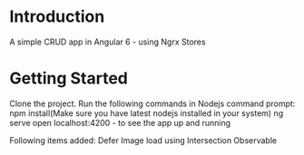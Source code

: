 # Introduction 
A simple CRUD app in Angular 6 - using Ngrx Stores

# Getting Started
Clone the project. 
Run the following commands in Nodejs command prompt:
npm install(Make sure you have latest nodejs installed in your system)
ng serve
open localhost:4200 - to see the app up and running


Following items added:
Defer Image load using Intersection Observable
